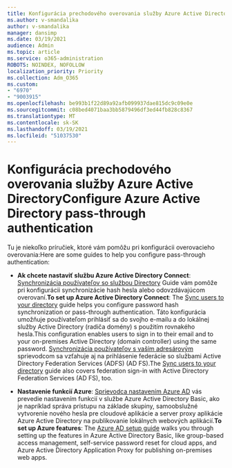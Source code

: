 ```yaml
---
title: Konfigurácia prechodového overovania služby Azure Active Directory
ms.author: v-smandalika
author: v-smandalika
manager: dansimp
ms.date: 03/19/2021
audience: Admin
ms.topic: article
ms.service: o365-administration
ROBOTS: NOINDEX, NOFOLLOW
localization_priority: Priority
ms.collection: Adm_O365
ms.custom:
- "6970"
- "9003915"
ms.openlocfilehash: be993b1f22d89a92afb099937dae815dc9c09e0e
ms.sourcegitcommit: c08bed4071baa3bb5879496df3ed44fb828c8367
ms.translationtype: MT
ms.contentlocale: sk-SK
ms.lasthandoff: 03/19/2021
ms.locfileid: "51037530"
---
```

# <a name="configure-azure-active-directory-pass-through-authentication"></a><span data-ttu-id="5f69c-102">Konfigurácia prechodového overovania služby Azure Active Directory</span><span class="sxs-lookup"><span data-stu-id="5f69c-102">Configure Azure Active Directory pass-through authentication</span></span>

<span data-ttu-id="5f69c-103">Tu je niekoľko príručiek, ktoré vám pomôžu pri konfigurácii overovacieho overovania:</span><span class="sxs-lookup"><span data-stu-id="5f69c-103">Here are some guides to help you configure pass-through authentication:</span></span>

- <span data-ttu-id="5f69c-104">**Ak chcete nastaviť službu Azure Active Directory Connect**: [Synchronizácia používateľov so službou Directory](https://admin.microsoft.com/AdminPortal/Home) Guide vám pomôže pri konfigurácii synchronizácie hash hesla alebo odovzdávajúcom overovaní.</span><span class="sxs-lookup"><span data-stu-id="5f69c-104">**To set up Azure Active Directory Connect**: The [Sync users to your directory](https://admin.microsoft.com/AdminPortal/Home) guide helps you configure password hash synchronization or pass-through authentication.</span></span> <span data-ttu-id="5f69c-105">Táto konfigurácia umožňuje používateľom prihlásiť sa do svojho e-mailu a do lokálnej služby Active Directory (radiča domény) s použitím rovnakého hesla.</span><span class="sxs-lookup"><span data-stu-id="5f69c-105">This configuration enables users to sign in to their email and to your on-premises Active Directory (domain controller) using the same password.</span></span>  <span data-ttu-id="5f69c-106">[Synchronizácia používateľov s vaším adresárovým](https://admin.microsoft.com/AdminPortal/Home) sprievodcom sa vzťahuje aj na prihlásenie federácie so službami Active Directory Federation Services (ADFS) (AD FS).</span><span class="sxs-lookup"><span data-stu-id="5f69c-106">The [Sync users to your directory](https://admin.microsoft.com/AdminPortal/Home) guide also covers federation sign-in with Active Directory Federation Services (AD FS), too.</span></span>

- <span data-ttu-id="5f69c-107">**Nastavenie funkcií Azure**: [Sprievodca nastavením Azure AD](https://admin.microsoft.com/adminportal/home#/modernonboarding/azureadsetup) vás prevedie nastavením funkcií v službe Azure Active Directory Basic, ako je napríklad správa prístupu na základe skupiny, samoobslužné vytvorenie nového hesla pre cloudové aplikácie a server proxy aplikácie Azure Active Directory na publikovanie lokálnych webových aplikácií.</span><span class="sxs-lookup"><span data-stu-id="5f69c-107">**To set up Azure features**: The [Azure AD setup guide](https://admin.microsoft.com/adminportal/home#/modernonboarding/azureadsetup) walks you through setting up the features in Azure Active Directory Basic, like group-based access management, self-service password reset for cloud apps, and Azure Active Directory Application Proxy for publishing on-premises web apps.</span></span>


